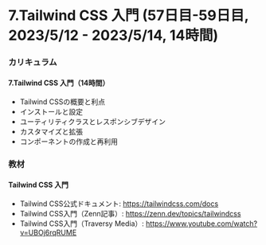 # 7.Tailwind CSS 入門 (57日目-59日目, 2023/5/12 - 2023/5/14, 14時間)

### カリキュラム
#### 7.Tailwind CSS 入門（14時間）
- Tailwind CSSの概要と利点
- インストールと設定
- ユーティリティクラスとレスポンシブデザイン
- カスタマイズと拡張
- コンポーネントの作成と再利用

### 教材
#### Tailwind CSS 入門
- Tailwind CSS公式ドキュメント: https://tailwindcss.com/docs
- Tailwind CSS入門（Zenn記事）: https://zenn.dev/topics/tailwindcss
- Tailwind CSS入門（Traversy Media）: https://www.youtube.com/watch?v=UBOj6rqRUME
